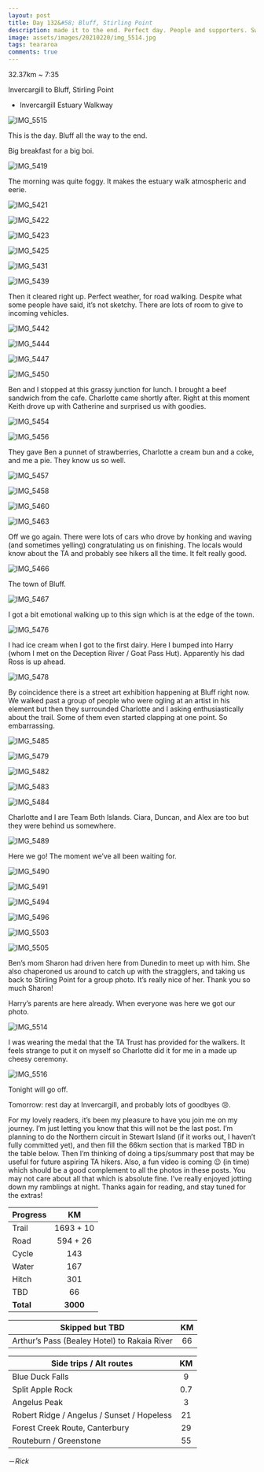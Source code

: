 ```yaml
---
layout: post
title: Day 132&#58; Bluff, Stirling Point
description: made it to the end. Perfect day. People and supporters. Sweat, tears, blood and guts. 
image: assets/images/20210220/img_5514.jpg
tags: teararoa
comments: true
---
```


32.37km ~ 7:35

Invercargill to Bluff, Stirling Point

- Invercargill Estuary Walkway

![IMG_5515](/assets/images/20210220/img_5515.jpg)

This is the day. Bluff all the way to the end. 

Big breakfast for a big boi.

![IMG_5419](/assets/images/20210220/img_5419.jpg)

The morning was quite foggy. It makes the estuary walk atmospheric and eerie. 

![IMG_5421](/assets/images/20210220/img_5421.jpg)

![IMG_5422](/assets/images/20210220/img_5422.jpg)

![IMG_5423](/assets/images/20210220/img_5423.jpg)

![IMG_5425](/assets/images/20210220/img_5425.jpg)

![IMG_5431](/assets/images/20210220/img_5431.jpg)

![IMG_5439](/assets/images/20210220/img_5439.jpg)

Then it cleared right up. Perfect weather, for road walking. Despite what some people have said, it’s not sketchy. There are lots of room to give to incoming vehicles.

![IMG_5442](/assets/images/20210220/img_5442.jpg)

![IMG_5444](/assets/images/20210220/img_5444.jpg)

![IMG_5447](/assets/images/20210220/img_5447.jpg)

![IMG_5450](/assets/images/20210220/img_5450.jpg)

Ben and I stopped at this grassy junction for lunch. I brought a beef sandwich from the cafe. Charlotte came shortly after. Right at this moment Keith drove up with Catherine and surprised us with goodies. 

![IMG_5454](/assets/images/20210220/img_5454.jpg)

![IMG_5456](/assets/images/20210220/img_5456.jpg)

They gave Ben a punnet of strawberries, Charlotte a cream bun and a coke, and me a pie. They know us so well. 

![IMG_5457](/assets/images/20210220/img_5457.jpg)

![IMG_5458](/assets/images/20210220/img_5458.jpg)

![IMG_5460](/assets/images/20210220/img_5460.jpg)

![IMG_5463](/assets/images/20210220/img_5463.jpg)

Off we go again. There were lots of cars who drove by honking and waving (and sometimes yelling) congratulating us on finishing. The locals would know about the TA and probably see hikers all the time. It felt really good. 

![IMG_5466](/assets/images/20210220/img_5466.jpg)

The town of Bluff. 

![IMG_5467](/assets/images/20210220/img_5467.jpg)

I got a bit emotional walking up to this sign which is at the edge of the town. 

![IMG_5476](/assets/images/20210220/img_5476.jpg)

I had ice cream when I got to the first dairy. Here I bumped into Harry (whom I met on the Deception River / Goat Pass Hut). Apparently his dad Ross is up ahead. 

![IMG_5478](/assets/images/20210220/img_5478.jpg)

By coincidence there is a street art exhibition happening at Bluff right now. We walked past a group of people who were ogling at an artist in his element but then they surrounded Charlotte and I asking enthusiastically about the trail. Some of them even started clapping at one point. So embarrassing. 

![IMG_5485](/assets/images/20210220/img_5485.jpg)

![IMG_5479](/assets/images/20210220/img_5479.jpg)

![IMG_5482](/assets/images/20210220/img_5482.jpg)

![IMG_5483](/assets/images/20210220/img_5483.jpg)

![IMG_5484](/assets/images/20210220/img_5484.jpg)

Charlotte and I are Team Both Islands. Ciara, Duncan, and Alex are too but they were behind us somewhere. 

![IMG_5489](/assets/images/20210220/img_5489.jpg)

Here we go! The moment we’ve all been waiting for. 

![IMG_5490](/assets/images/20210220/img_5490.jpg)

![IMG_5491](/assets/images/20210220/img_5491.jpg)

![IMG_5494](/assets/images/20210220/img_5494.jpg)

![IMG_5496](/assets/images/20210220/img_5496.jpg)

![IMG_5503](/assets/images/20210220/img_5503.jpg)

![IMG_5505](/assets/images/20210220/img_5505.jpg)

Ben’s mom Sharon had driven here from Dunedin to meet up with him. She also chaperoned us around to catch up with the stragglers, and taking us back to Stirling Point for a group photo. It’s really nice of her. Thank you so much Sharon!

Harry’s parents are here already. When everyone was here we got our photo. 

![IMG_5514](/assets/images/20210220/img_5514.jpg)

I was wearing the medal that the TA Trust has provided for the walkers. It feels strange to put it on myself so Charlotte did it for me in a made up cheesy ceremony. 

![IMG_5516](/assets/images/20210220/img_5516.jpg)

Tonight will go off. 

Tomorrow: rest day at Invercargill, and probably lots of goodbyes 😢. 

For my lovely readers, it’s been my pleasure to have you join me on my journey. I’m just letting you know that this will not be the last post. I’m planning to do the Northern circuit in Stewart Island (if it works out, I haven’t fully committed yet), and then fill the 66km section that is marked TBD in the table below. Then I’m thinking of doing a tips/summary post that may be useful for future aspiring TA hikers. Also, a fun video is coming 😉 (in time) which should be a good complement to all the photos in these posts. You may not care about all that which is absolute fine. I’ve really enjoyed jotting down my ramblings at night. Thanks again for reading, and stay tuned for the extras!

| Progress | KM |
| ---- |:----:|
| Trail | 1693 + 10 |
| Road | 594 + 26 |
| Cycle | 143 |
| Water | 167 |
| Hitch | 301 |
| TBD | 66 |
| **Total** | **3000** |

| Skipped but TBD | KM |
| ---- |:----:|
| Arthur’s Pass (Bealey Hotel) to Rakaia River | 66 |

| Side trips / Alt routes | KM |
| ---- |:----:|
| Blue Duck Falls | 9 |
| Split Apple Rock | 0.7 |
| Angelus Peak | 3 |
| Robert Ridge / Angelus / Sunset / Hopeless | 21 |
| Forest Creek Route, Canterbury | 29 |
| Routeburn / Greenstone | 55 |

－_Rick_